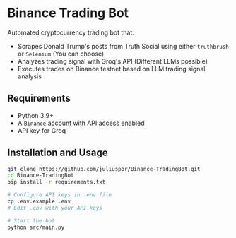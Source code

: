 # Binance Trading Bot

Automated cryptocurrency trading bot that:
- Scrapes Donald Trump's posts from Truth Social using either `truthbrush` or `Selenium` (You can choose)
- Analyzes trading signal with Groq's API (Different LLMs possible)
- Executes trades on Binance testnet based on LLM trading signal analysis

## Requirements
- Python 3.9+
- A `Binance` account with API access enabled
- API key for Groq 

## Installation and Usage
```sh
git clone https://github.com/juliuspor/Binance-TradingBot.git
cd Binance-TradingBot
pip install -r requirements.txt

# Configure API keys in .env file
cp .env.example .env
# Edit .env with your API keys

# Start the bot
python src/main.py
```